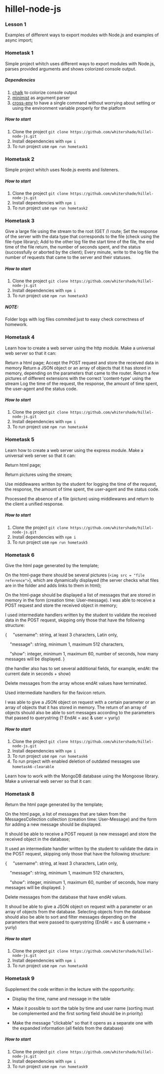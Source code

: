 # hillel-node-js

### Lesson 1 
Examples of different ways to export modules with Node.js and examples of async import;

### Hometask 1
Simple project whitch uses different ways to export modules with Node.js, parses provided arguments and shows colorized console output.

##### Dependencies
1. [chalk](https://github.com/chalk/chalk) to colorize console output
1. [minimist](https://github.com/substack/minimist) as argument parser
1. [cross-env](https://github.com/kentcdodds/cross-env) to have a single command without worrying about setting or using the environment variable properly for the platform

##### How to start
1. Clone the project `git clone https://github.com/whitershade/hillel-node-js.git`
1. Install dependencies with `npm i`
1. To run project use `npm run hometask1`

### Hometask 2
Simple project whitch uses Node.js events and listeners.

##### How to start
1. Clone the project `git clone https://github.com/whitershade/hillel-node-js.git`
1. Install dependencies with `npm i`
1. To run project use `npm run hometask2`

### Hometask 3
Give a large file using the stream to the root (GET /) route;
Set the response of the server with the data type that corresponds to the file (check using the file-type library);
Add to the other log file the start time of the file, the end time of the file return, the number of seconds spent, and the status (successfully or aborted by the client);
Every minute, write to the log file the number of requests that came to the server and their statuses.

##### How to start
1. Clone the project `git clone https://github.com/whitershade/hillel-node-js.git`
1. Install dependencies with `npm i`
1. To run project use `npm run hometask3`

##### NOTE:
Folder logs with log files commited just to easy check сorrectness of homework.

### Hometask 4
Learn how to create a web server using the http module.
Make a universal web server so that it can:

Return a html page;
Accept the POST request and store the received data in memory
Return a JSON object or an array of objects that it has stored in memory, depending on the parameters that came to the router.
Return a few pictures of different extensions with the correct 'content-type' using the stream
Log the time of the request, the response, the amount of time spent, the user-agent and the status code.

##### How to start
1. Clone the project `git clone https://github.com/whitershade/hillel-node-js.git`
1. Install dependencies with `npm i`
1. To run project use `npm run hometask4`

### Hometask 5
Learn how to create a web server using the express module.
Make a universal web server so that it can:

Return html page;

Return pictures using the stream;

Use middlewares written by the student for logging the time of the request, the response, the amount of time spent, the user-agent and the status code.

Processed the absence of a file (picture) using middlewares and return to the client a unified response.

##### How to start
1. Clone the project `git clone https://github.com/whitershade/hillel-node-js.git`
1. Install dependencies with `npm i`
1. To run project use `npm run hometask5`

### Hometask 6
Give the html page generated by the template;

On the html-page there should be several pictures (`<img src = "file reference">`), which are dynamically displayed (the server checks what files are in the folder and adds links to them in html);

On the html-page should be displayed a list of messages that are stored in memory in the form (creation time: User-message).
I was able to receive a POST request and store the received object in memory;

I used intermediate handlers written by the student to validate the received data in the POST request, skipping only those that have the following structure:

{
    "username": string, at least 3 characters, Latin only,
    
    "message": string, minimum 1, maximum 512 characters,
    
    "show": integer, minimum 1, maximum 60, number of seconds, how many messages will be displayed.
}

(the handler also has to set several additional fields, for example, endAt: the current date in seconds + show)

Delete messages from the array whose endAt values have terminated.

Used intermediate handlers for the favicon return.

I was able to give a JSON object on request with a certain parameter or an array of objects that it has stored in memory.
The return of an array of objects should also be able to sort messages according to the parameters that passed to querystring (? EndAt = asc & user = yuriy)

##### How to start
1. Clone the project `git clone https://github.com/whitershade/hillel-node-js.git`
1. Install dependencies with `npm i`
1. To run project use `npm run hometask6`
1. To run project with enabled deletion of outdated messages use `hometask6-clearable`

Learn how to work with the MongoDB database using the Mongoose library.
Make a universal web server so that it can:

### Hometask 8
Return the html page generated by the template;

On the html page, a list of messages that are taken from the MessagesCollection collection (creation time: User-Message) and the form for adding a new message should be displayed.

It should be able to receive a POST request (a new message) and store the received object in the database;

It used an intermediate handler written by the student to validate the data in the POST request, skipping only those that have the following structure:

{
    "username": string, at least 3 characters, Latin only,
    
    "message": string, minimum 1, maximum 512 characters,
    
    "show": integer, minimum 1, maximum 60, number of seconds, how many messages will be displayed.
}

Delete messages from the database that have endAt values.

It shoud be able to give a JSON object on request with a parameter or an array of objects from the database.
Selecting objects from the database should also be able to sort and filter messages depending on the parameters that were passed to querystring (EndAt = asc & username = yuriy)

##### How to start
1. Clone the project `git clone https://github.com/whitershade/hillel-node-js.git`
1. Install dependencies with `npm i`
1. To run project use `npm run hometask8`

### Hometask 9
Supplement the code written in the lecture with the opportunity:
- Display the time, name and message in the table

- Make it possible to sort the table by time and user name (sorting must be complemented and the first sorting field should be in priority)

- Make the message "clickable" so that it opens as a separate one with the expanded information (all fields from the database)


##### How to start
1. Clone the project `git clone https://github.com/whitershade/hillel-node-js.git`
1. Install dependencies with `npm i`
1. To run project use `npm run hometask9`
